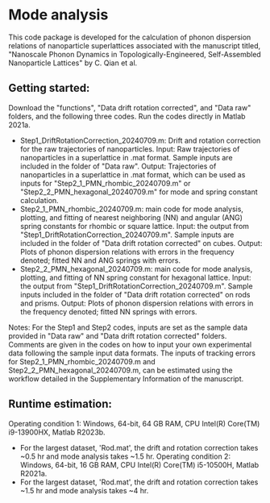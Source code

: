 # Mode analysis

This code package is developed for the calculation of phonon dispersion relations of nanoparticle superlattices associated with the manuscript titled, "Nanoscale Phonon Dynamics in Topologically-Engineered, Self-Assembled Nanoparticle Lattices" by C. Qian et al. 

## Getting started:

Download the "functions", "Data drift rotation corrected", and "Data raw" folders, and the following three codes. Run the codes directly in Matlab 2021a.

  - Step1_DriftRotationCorrection_20240709.m: Drift and rotation correction for the raw trajectories of nanoparticles. Input: Raw trajectories of nanoparticles in a superlattice in .mat format. Sample inputs are included in the folder of "Data raw". Output: Trajectories of nanoparticles in a superlattice in .mat format, which can be used as inputs for "Step2_1_PMN_rhombic_20240709.m" or "Step2_2_PMN_hexagonal_20240709.m" for mode and spring constant calculation.   
  - Step2_1_PMN_rhombic_20240709.m: main code for mode analysis, plotting, and fitting of nearest neighboring (NN) and angular (ANG) spring constants for rhombic or square lattice. Input: the output from "Step1_DriftRotationCorrection_20240709.m". Sample inputs are included in the folder of "Data drift rotation corrected" on cubes. Output: Plots of phonon dispersion relations with errors in the frequency denoted; fitted NN and ANG springs with errors.
  - Step2_2_PMN_hexagonal_20240709.m: main code for mode analysis, plotting, and fitting of NN spring constant for hexagonal lattice. Input: the output from "Step1_DriftRotationCorrection_20240709.m". Sample inputs included in the folder of "Data drift rotation corrected" on rods and prisms. Output: Plots of phonon dispersion relations with errors in the frequency denoted; fitted NN springs with errors.

Notes: For the Step1 and Step2 codes, inputs are set as the sample data provided in "Data raw" and "Data drift rotation corrected" folders. Comments are given in the codes on how to input your own experimental data following the sample input data formats. The inputs of tracking errors for Step2_1_PMN_rhombic_20240709.m and Step2_2_PMN_hexagonal_20240709.m, can be estimated using the workflow detailed in the Supplementary Information of the manuscript. 

## Runtime estimation:
Operating condition 1: Windows, 64-bit, 64 GB RAM, CPU Intel(R) Core(TM) i9-13900HX, Matlab R2023b.
- For the largest dataset, 'Rod.mat', the drift and rotation correction takes ~0.5 hr and mode analysis takes ~1.5 hr.
Operating condition 2: Windows, 64-bit, 16 GB RAM, CPU Intel(R) Core(TM) i5-10500H, Matlab R2021a.
- For the largest dataset, 'Rod.mat', the drift and rotation correction takes ~1.5 hr and mode analysis takes ~4 hr.
